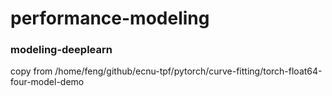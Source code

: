 # performance-modeling

### modeling-deeplearn
copy from /home/feng/github/ecnu-tpf/pytorch/curve-fitting/torch-float64-four-model-demo